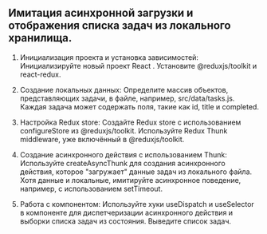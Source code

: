 ## Имитация асинхронной загрузки и отображения списка задач из локального хранилища.

1. Инициализация проекта и установка зависимостей: Инициализируйте новый проект React . Установите @reduxjs/toolkit и react-redux.

2. Создание локальных данных: Определите массив объектов, представляющих задачи, в файле, например, src/data/tasks.js. Каждая задача может содержать поля, такие как id, title и completed.

3. Настройка Redux store: Создайте Redux store с использованием configureStore из @reduxjs/toolkit. Используйте Redux Thunk middleware, уже включённый в @reduxjs/toolkit.

4. Создание асинхронного действия с использованием Thunk: Используйте createAsyncThunk для создания асинхронного действия, которое "загружает" данные задач из локального файла. Хотя данные и локальные, имитируйте асинхронное поведение, например, с использованием setTimeout.

5. Работа с компонентом: Используйте хуки useDispatch и useSelector в компоненте для диспетчеризации асинхронного действия и выборки списка задач из состояния. Выведите список задач.
